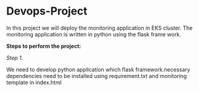 # Devops-Project
In this project we will deploy the monitoring application in EKS cluster.
The monitoring application is written in python using the flask frame work. 

**Steps to perform the project:**

*Step 1.*

We need to develop python application which flask framework.necessary dependencies need to be installed using requirement.txt and monitoring template in index.html

